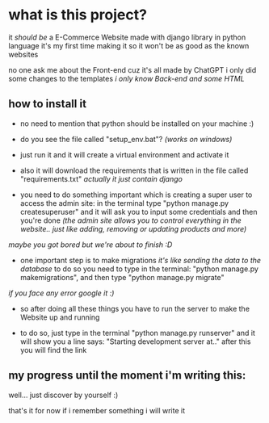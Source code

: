 # what is this project?

it _should be_ a E-Commerce Website made with django library in python language
it's my first time making it so it won't be as good as the known websites

no one ask me about the Front-end cuz it's all made by ChatGPT i only did some changes to the templates _i only know Back-end and some HTML_

## how to install it

- no need to mention that python should be installed on your machine :)

- do you see the file called "setup_env.bat"? *(works on windows)*

- just run it and it will create a virtual environment and activate it

- also it will download the requirements that is written in the file called "requirements.txt" _actually it just contain django_

- you need to do something important which is creating a super user to access the admin site:
  in the terminal type "python manage.py createsuperuser" and it will ask you to input some credentials and then you're done
  _(the admin site allows you to control everything in the website.. just like adding, removing or updating products and more)_

_maybe you got bored but we're about to finish :D_

- one important step is to make migrations _it's like sending the data to the database_
  to do so you need to type in the terminal: "python manage.py makemigrations",
  and then type "python manage.py migrate"

_if you face any error google it :)_

- so after doing all these things you have to run the server to make the Website up and running

- to do so, just type in the terminal "python manage.py runserver" and it will show you a line says: "Starting development server at.." after this you will find the link

## my progress until the moment i'm writing this:

well...
just discover by yourself :)

that's it for now if i remember something i will write it
